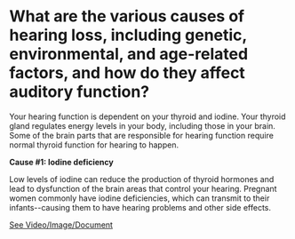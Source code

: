 # What are the various causes of hearing loss, including genetic, environmental, and age-related factors, and how do they affect auditory function?

Your hearing function is dependent on your thyroid and iodine. Your thyroid gland regulates energy levels in your body, including those in your brain. Some of the brain parts that are responsible for hearing function require normal thyroid function for hearing to happen.

**Cause #1: Iodine deficiency**

Low levels of iodine can reduce the production of thyroid hormones and lead to dysfunction of the brain areas that control your hearing. Pregnant women commonly have iodine deficiencies, which can transmit to their infants--causing them to have hearing problems and other side effects.

 [See Video/Image/Document](https://hls-player.drberg.com/asset?path=migrated-assets/hard-of-hearing-and-iodine-deficiency)